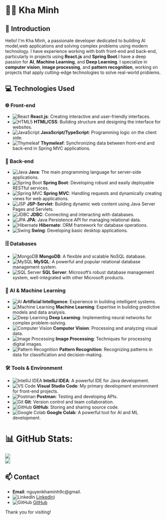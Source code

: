 # 🧑‍💻 Kha Minh

## 📜 Introduction
Hello! I'm Kha Minh, a passionate developer dedicated to building AI model,web applications and solving complex problems using modern technology. I have experience working with both front-end and back-end, particularly in projects using **React.js** and **Spring Boot**.I have a deep passion for **AI**, **Machine Learning**, and **Deep Learning**. I specialize in **computer vision**, **image processing**, and **pattern recognition**, working on projects that apply cutting-edge technologies to solve real-world problems.


## 💻 Technologies Used

### 🌐 Front-end
- ![React](https://img.shields.io/badge/React-20232A?style=for-the-badge&logo=react&logoColor=61DAFB) **React.js**: Creating interactive and user-friendly interfaces.
- ![HTML5](https://img.shields.io/badge/HTML5-E34F26?style=for-the-badge&logo=html5&logoColor=white) **HTML/CSS**: Building structure and designing the interface for websites.
- ![JavaScript](https://img.shields.io/badge/JavaScript-F7DF1E?style=for-the-badge&logo=javascript&logoColor=black) **JavaScript/TypeScript**: Programming logic on the client side.
- ![Thymeleaf](https://img.shields.io/badge/Thymeleaf-005F0F?style=for-the-badge&logo=thymeleaf&logoColor=white) **Thymeleaf**: Synchronizing data between front-end and back-end in Spring MVC applications.

### 🚀 Back-end
- ![Java](https://img.shields.io/badge/Java-007396?style=for-the-badge&logo=java&logoColor=white) **Java**: The main programming language for server-side applications.
- ![Spring Boot](https://img.shields.io/badge/Spring%20Boot-6DB33F?style=for-the-badge&logo=spring-boot&logoColor=white) **Spring Boot**: Developing robust and easily deployable RESTful services.
- ![Spring MVC](https://img.shields.io/badge/Spring%20MVC-6DB33F?style=for-the-badge&logo=spring&logoColor=white) **Spring MVC**: Handling requests and dynamically creating views for web applications.
- ![JSP](https://img.shields.io/badge/JSP-FF5722?style=for-the-badge&logo=java&logoColor=white) **JSP-Servlet**: Building dynamic web content using Java Server Pages and Servlets.
- ![JDBC](https://img.shields.io/badge/JDBC-007396?style=for-the-badge&logo=java&logoColor=white) **JDBC**: Connecting and interacting with databases.
- ![JPA](https://img.shields.io/badge/JPA-007396?style=for-the-badge&logo=java&logoColor=white) **JPA**: Java Persistence API for managing relational data.
- ![Hibernate](https://img.shields.io/badge/Hibernate-59666C?style=for-the-badge&logo=hibernate&logoColor=white) **Hibernate**: ORM framework for database operations.
- ![Swing](https://img.shields.io/badge/Swing-007396?style=for-the-badge&logo=java&logoColor=white) **Swing**: Developing basic desktop applications.

### 🗄️ Databases
- ![MongoDB](https://img.shields.io/badge/MongoDB-4EA94B?style=for-the-badge&logo=mongodb&logoColor=white) **MongoDB**: A flexible and scalable NoSQL database.
- ![MySQL](https://img.shields.io/badge/MySQL-4479A1?style=for-the-badge&logo=mysql&logoColor=white) **MySQL**: A powerful and popular relational database management system.
- ![SQL Server](https://img.shields.io/badge/SQL%20Server-CC2927?style=for-the-badge&logo=microsoft-sql-server&logoColor=white) **SQL Server**: Microsoft’s robust database management system, well-integrated with other Microsoft products.

### 🤖 AI & Machine Learning
- ![AI](https://img.shields.io/badge/Artificial%20Intelligence-FF6C37?style=for-the-badge&logo=ai) **Artificial Intelligence**: Experience in building intelligent systems.
- ![Machine Learning](https://img.shields.io/badge/Machine%20Learning-007396?style=for-the-badge&logo=ml&logoColor=white) **Machine Learning**: Expertise in building predictive models and data analysis.
- ![Deep Learning](https://img.shields.io/badge/Deep%20Learning-59666C?style=for-the-badge&logo=deep-learning&logoColor=white) **Deep Learning**: Implementing neural networks for complex problem-solving.
- ![Computer Vision](https://img.shields.io/badge/Computer%20Vision-4EA94B?style=for-the-badge&logo=opencv&logoColor=white) **Computer Vision**: Processing and analyzing visual data.
- ![Image Processing](https://img.shields.io/badge/Image%20Processing-E34F26?style=for-the-badge&logo=image&logoColor=white) **Image Processing**: Techniques for processing digital images.
- ![Pattern Recognition](https://img.shields.io/badge/Pattern%20Recognition-FF5722?style=for-the-badge&logo=pr&logoColor=white) **Pattern Recognition**: Recognizing patterns in data for classification and decision-making.

### 🛠️ Tools & Environment
- ![IntelliJ IDEA](https://img.shields.io/badge/IntelliJ%20IDEA-000000?style=for-the-badge&logo=intellij-idea&logoColor=white) **IntelliJ IDEA**: A powerful IDE for Java development.
- ![VS Code](https://img.shields.io/badge/VS%20Code-007ACC?style=for-the-badge&logo=visual-studio-code&logoColor=white) **Visual Studio Code**: My primary development environment for front-end projects.
- ![Postman](https://img.shields.io/badge/Postman-FF6C37?style=for-the-badge&logo=postman&logoColor=white) **Postman**: Testing and developing APIs.
- ![Git](https://img.shields.io/badge/Git-F05032?style=for-the-badge&logo=git&logoColor=white) **Git**: Version control and team collaboration.
- ![GitHub](https://img.shields.io/badge/GitHub-181717?style=for-the-badge&logo=github&logoColor=white) **GitHub**: Storing and sharing source code.
- ![Google Colab](https://img.shields.io/badge/Google%20Colab-F9AB00?style=for-the-badge&logo=google-colab&logoColor=white) **Google Colab**: A powerful tool for AI and ML development.
# 📊 GitHub Stats:
![](https://github-readme-stats.vercel.app/api?username=KhaMinh0709&theme=dark&hide_border=false&include_all_commits=false&count_private=false)<br/>
![](https://github-readme-streak-stats.herokuapp.com/?user=KhaMinh0709&theme=dark&hide_border=false)<br/>


## 📫 Contact
- **Email**: nguyenkhaminh9c@gmail.
- ![LinkedIn](https://img.shields.io/badge/LinkedIn-0A66C2?style=for-the-badge&logo=linkedin&logoColor=white) [LinkedIn](https://www.linkedin.com/in/minh-nguy%E1%BB%85n-kh%E1%BA%A3-61a3aa312/))
- ![GitHub](https://img.shields.io/badge/GitHub-181717?style=for-the-badge&logo=github&logoColor=white) [GitHub](https://github.com/khaminh0709)

Thank you for visiting!
